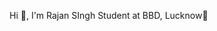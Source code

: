 Hi 👋, I'm Rajan SIngh
Student at BBD, Lucknow🌟

<!---
rajan675/rajan675 is a ✨ special ✨ repository because its `README.md` (this file) appears on your GitHub profile.
You can click the Preview link to take a look at your changes.
--->

